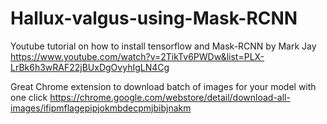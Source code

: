 # Hallux-valgus-using-Mask-RCNN

Youtube tutorial on how to install tensorflow and Mask-RCNN by Mark Jay
https://www.youtube.com/watch?v=2TikTv6PWDw&list=PLX-LrBk6h3wRAF22jBUxDgOvyhIgLN4Cg

Great Chrome extension to download batch of images for your model with one click
https://chrome.google.com/webstore/detail/download-all-images/ifipmflagepipjokmbdecpmjbibjnakm
